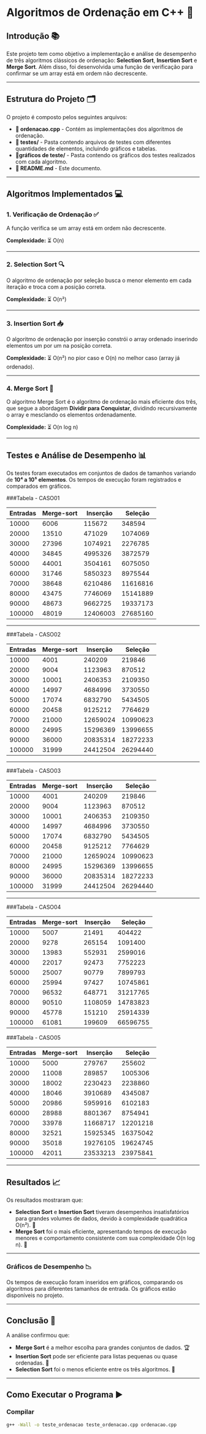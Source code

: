 # Algoritmos de Ordenação em C++ 🚀

## Introdução 📚

Este projeto tem como objetivo a implementação e análise de desempenho de três algoritmos clássicos de ordenação: **Selection Sort**, **Insertion Sort** e **Merge Sort**. Além disso, foi desenvolvida uma função de verificação para confirmar se um array está em ordem não decrescente.

---

## Estrutura do Projeto 🗂️

O projeto é composto pelos seguintes arquivos:

- **📄 ordenacao.cpp** - Contém as implementações dos algoritmos de ordenação.
- **📁 testes/** - Pasta contendo arquivos de testes com diferentes quantidades de elementos, incluindo gráficos e tabelas.
- **📁gráficos de teste/** - Pasta contendo os gráficos dos testes realizados com cada algoritmo.
- **📄 README.md** - Este documento.

---

## Algoritmos Implementados 💻

### 1. Verificação de Ordenação ✅

A função verifica se um array está em ordem não decrescente.

**Complexidade:** ⏳ O(n)

---

### 2. Selection Sort 🔍

O algoritmo de ordenação por seleção busca o menor elemento em cada iteração e troca com a posição correta.

**Complexidade:** ⏳ O(n²)

---

### 3. Insertion Sort 📥

O algoritmo de ordenação por inserção constrói o array ordenado inserindo elementos um por um na posição correta.

**Complexidade:** ⏳ O(n²) no pior caso e O(n) no melhor caso (array já ordenado).

---

### 4. Merge Sort 🔄

O algoritmo Merge Sort é o algoritmo de ordenação mais eficiente dos três, que segue a abordagem **Dividir para Conquistar**, dividindo recursivamente o array e mesclando os elementos ordenadamente.

**Complexidade:** ⏳ O(n log n)

---

## Testes e Análise de Desempenho 📊

Os testes foram executados em conjuntos de dados de tamanhos variando de **10⁴ a 10⁵ elementos**. Os tempos de execução foram registrados e comparados em gráficos.

###Tabela - CASO01

| Entradas | Merge-sort | Inserção  | Seleção   |
|----------|------------|-----------|-----------|
| 10000    | 6006       | 115672    | 348594    |
| 20000    | 13510      | 471029    | 1074069   |
| 30000    | 27396      | 1074921   | 2276785   |
| 40000    | 34845      | 4995326   | 3872579   |
| 50000    | 44001      | 3504161   | 6075050   |
| 60000    | 31746      | 5850323   | 8975544   |
| 70000    | 38648      | 6210486   | 11616816  |
| 80000    | 43475      | 7746069   | 15141889  |
| 90000    | 48673      | 9662725   | 19337173  |
| 100000   | 48019      | 12406003  | 27685160  |

---

###Tabela - CASO02

| Entradas | Merge-sort | Inserção  | Seleção   |
|----------|------------|-----------|-----------|
| 10000    | 4001       | 240209    | 219846    |
| 20000    | 9004       | 1123963   | 870512    |
| 30000    | 10001      | 2406353   | 2109350   |
| 40000    | 14997      | 4684996   | 3730550   |
| 50000    | 17074      | 6832790   | 5434505   |
| 60000    | 20458      | 9125212   | 7764629   |
| 70000    | 21000      | 12659024  | 10990623  |
| 80000    | 24995      | 15296369  | 13996655  |
| 90000    | 36000      | 20835314  | 18272233  |
| 100000   | 31999      | 24412504  | 26294440  |

---

###Tabela - CASO03

| Entradas | Merge-sort | Inserção  | Seleção   |
|----------|------------|-----------|-----------|
| 10000    | 4001       | 240209    | 219846    |
| 20000    | 9004       | 1123963   | 870512    |
| 30000    | 10001      | 2406353   | 2109350   |
| 40000    | 14997      | 4684996   | 3730550   |
| 50000    | 17074      | 6832790   | 5434505   |
| 60000    | 20458      | 9125212   | 7764629   |
| 70000    | 21000      | 12659024  | 10990623  |
| 80000    | 24995      | 15296369  | 13996655  |
| 90000    | 36000      | 20835314  | 18272233  |
| 100000   | 31999      | 24412504  | 26294440  |

---

###Tabela - CASO04

| Entradas | Merge-sort | Inserção | Seleção   |
|----------|------------|----------|-----------|
| 10000    | 5007       | 21491    | 404422    |
| 20000    | 9278       | 265154   | 1091400   |
| 30000    | 13983      | 552931   | 2599016   |
| 40000    | 22017      | 92473    | 7752223   |
| 50000    | 25007      | 90779    | 7899793   |
| 60000    | 25994      | 97427    | 10745861  |
| 70000    | 96532      | 648771   | 31217765  |
| 80000    | 90510      | 1108059  | 14783823  |
| 90000    | 45778      | 151210   | 25914339  |
| 100000   | 61081      | 199609   | 66596755  |

###Tabela - CASO05

| Entradas | Merge-sort | Inserção  | Seleção   |
|----------|------------|-----------|-----------|
| 10000    | 5000       | 279767    | 255602    |
| 20000    | 11008      | 289857    | 1005306   |
| 30000    | 18002      | 2230423   | 2238860   |
| 40000    | 18046      | 3910689   | 4345087   |
| 50000    | 20986      | 5959916   | 6102183   |
| 60000    | 28988      | 8801367   | 8754941   |
| 70000    | 33978      | 11668717  | 12201218  |
| 80000    | 32521      | 15925345  | 16375042  |
| 90000    | 35018      | 19276105  | 19624745  |
| 100000   | 42011      | 23533213  | 23975841  |

---


## Resultados 📈

Os resultados mostraram que:

- **Selection Sort** e **Insertion Sort** tiveram desempenhos insatisfatórios para grandes volumes de dados, devido à complexidade quadrática O(n²). 🐢
- **Merge Sort** foi o mais eficiente, apresentando tempos de execução menores e comportamento consistente com sua complexidade O(n log n). 🚀

---

### Gráficos de Desempenho 📉

Os tempos de execução foram inseridos em gráficos, comparando os algoritmos para diferentes tamanhos de entrada. Os gráficos estão disponíveis no projeto.

---

## Conclusão 🎯

A análise confirmou que:

- **Merge Sort** é a melhor escolha para grandes conjuntos de dados. 🏆
- **Insertion Sort** pode ser eficiente para listas pequenas ou quase ordenadas. 🎯
- **Selection Sort** foi o menos eficiente entre os três algoritmos. 🐌

---

## Como Executar o Programa ▶️

### Compilar

```bash
g++ -Wall -o teste_ordenacao teste_ordenacao.cpp ordenacao.cpp
